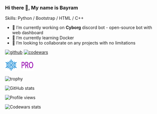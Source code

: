 ### Hi there 👋, My name is Bayram



Skills: Python / Bootstrap / HTML / C++

- 🔭 I’m currently working on **Cyborg** discord bot - open-source bot with web dashboard 
- 🌱 I’m currently learning Docker
- 👯 I’m looking to collaborate on any projects with no limitations 


[<img src='https://cdn.jsdelivr.net/npm/simple-icons@3.0.1/icons/github.svg' alt='github' height='40'>](https://github.com/LLIAJIYH)  [<img src='https://cdn.jsdelivr.net/npm/simple-icons@3.0.1/icons/codewars.svg' alt='codewars' height='40'>](https://www.codewars.com/users/Bayram_dev)  

<a href='https://archiveprogram.github.com/'><img src='https://raw.githubusercontent.com/acervenky/animated-github-badges/master/assets/acbadge.gif' width='40' height='40'></a> <a href='https://github.com/pricing'><img src='https://raw.githubusercontent.com/acervenky/animated-github-badges/master/assets/pro.gif' width='40' height='40'></a> 

![trophy](https://github-profile-trophy.vercel.app/?username=LLIAJIYH&theme=nord)

![GitHub stats](https://github-readme-stats.vercel.app/api?username=LLIAJIYH&show_icons=true)  

![Profile views](https://gpvc.arturio.dev/LLIAJIYH)  

![Codewars stats](https://www.codewars.com/users/Bayram_dev/badges/large)
